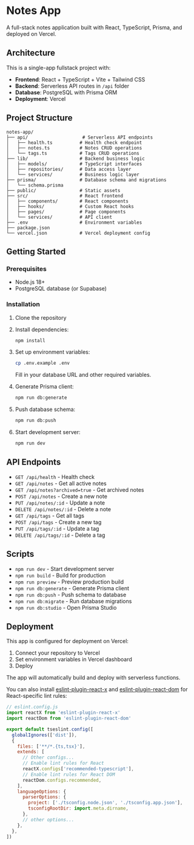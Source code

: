 # Notes App

A full-stack notes application built with React, TypeScript, Prisma, and deployed on Vercel.

## Architecture

This is a single-app fullstack project with:
- **Frontend**: React + TypeScript + Vite + Tailwind CSS
- **Backend**: Serverless API routes in `/api` folder
- **Database**: PostgreSQL with Prisma ORM
- **Deployment**: Vercel

## Project Structure

```
notes-app/
├── api/                    # Serverless API endpoints
│   ├── health.ts          # Health check endpoint
│   ├── notes.ts           # Notes CRUD operations
│   └── tags.ts            # Tags CRUD operations
├── lib/                   # Backend business logic
│   ├── models/            # TypeScript interfaces
│   ├── repositories/      # Data access layer
│   └── services/          # Business logic layer
├── prisma/                # Database schema and migrations
│   └── schema.prisma
├── public/                # Static assets
├── src/                   # React frontend
│   ├── components/        # React components
│   ├── hooks/             # Custom React hooks
│   ├── pages/             # Page components
│   └── services/          # API client
├── .env                   # Environment variables
├── package.json
└── vercel.json            # Vercel deployment config
```

## Getting Started

### Prerequisites
- Node.js 18+
- PostgreSQL database (or Supabase)

### Installation

1. Clone the repository
2. Install dependencies:
   ```bash
   npm install
   ```

3. Set up environment variables:
   ```bash
   cp .env.example .env
   ```
   Fill in your database URL and other required variables.

4. Generate Prisma client:
   ```bash
   npm run db:generate
   ```

5. Push database schema:
   ```bash
   npm run db:push
   ```

6. Start development server:
   ```bash
   npm run dev
   ```

## API Endpoints

- `GET /api/health` - Health check
- `GET /api/notes` - Get all active notes
- `GET /api/notes?archived=true` - Get archived notes
- `POST /api/notes` - Create a new note
- `PUT /api/notes/:id` - Update a note
- `DELETE /api/notes/:id` - Delete a note
- `GET /api/tags` - Get all tags
- `POST /api/tags` - Create a new tag
- `PUT /api/tags/:id` - Update a tag
- `DELETE /api/tags/:id` - Delete a tag

## Scripts

- `npm run dev` - Start development server
- `npm run build` - Build for production
- `npm run preview` - Preview production build
- `npm run db:generate` - Generate Prisma client
- `npm run db:push` - Push schema to database
- `npm run db:migrate` - Run database migrations
- `npm run db:studio` - Open Prisma Studio

## Deployment

This app is configured for deployment on Vercel:

1. Connect your repository to Vercel
2. Set environment variables in Vercel dashboard
3. Deploy

The app will automatically build and deploy with serverless functions.

You can also install [eslint-plugin-react-x](https://github.com/Rel1cx/eslint-react/tree/main/packages/plugins/eslint-plugin-react-x) and [eslint-plugin-react-dom](https://github.com/Rel1cx/eslint-react/tree/main/packages/plugins/eslint-plugin-react-dom) for React-specific lint rules:

```js
// eslint.config.js
import reactX from 'eslint-plugin-react-x'
import reactDom from 'eslint-plugin-react-dom'

export default tseslint.config([
  globalIgnores(['dist']),
  {
    files: ['**/*.{ts,tsx}'],
    extends: [
      // Other configs...
      // Enable lint rules for React
      reactX.configs['recommended-typescript'],
      // Enable lint rules for React DOM
      reactDom.configs.recommended,
    ],
    languageOptions: {
      parserOptions: {
        project: ['./tsconfig.node.json', './tsconfig.app.json'],
        tsconfigRootDir: import.meta.dirname,
      },
      // other options...
    },
  },
])
```
